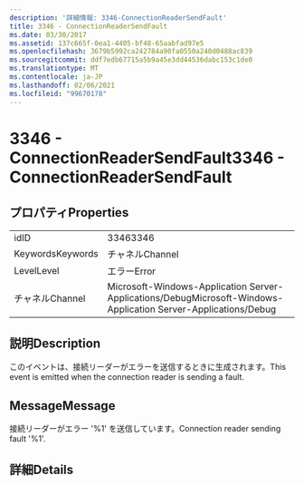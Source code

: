 ```yaml
---
description: '詳細情報: 3346-ConnectionReaderSendFault'
title: 3346 - ConnectionReaderSendFault
ms.date: 03/30/2017
ms.assetid: 137c665f-0ea1-4405-bf48-65aabfad97e5
ms.openlocfilehash: 3679b5992ca242784a90fa0550a240d0488ac839
ms.sourcegitcommit: ddf7edb67715a5b9a45e3dd44536dabc153c1de0
ms.translationtype: MT
ms.contentlocale: ja-JP
ms.lasthandoff: 02/06/2021
ms.locfileid: "99670178"
---
```

# <a name="3346---connectionreadersendfault"></a><span data-ttu-id="8eb77-103">3346 - ConnectionReaderSendFault</span><span class="sxs-lookup"><span data-stu-id="8eb77-103">3346 - ConnectionReaderSendFault</span></span>

## <a name="properties"></a><span data-ttu-id="8eb77-104">プロパティ</span><span class="sxs-lookup"><span data-stu-id="8eb77-104">Properties</span></span>  
  
|||  
|-|-|  
|<span data-ttu-id="8eb77-105">id</span><span class="sxs-lookup"><span data-stu-id="8eb77-105">ID</span></span>|<span data-ttu-id="8eb77-106">3346</span><span class="sxs-lookup"><span data-stu-id="8eb77-106">3346</span></span>|  
|<span data-ttu-id="8eb77-107">Keywords</span><span class="sxs-lookup"><span data-stu-id="8eb77-107">Keywords</span></span>|<span data-ttu-id="8eb77-108">チャネル</span><span class="sxs-lookup"><span data-stu-id="8eb77-108">Channel</span></span>|  
|<span data-ttu-id="8eb77-109">Level</span><span class="sxs-lookup"><span data-stu-id="8eb77-109">Level</span></span>|<span data-ttu-id="8eb77-110">エラー</span><span class="sxs-lookup"><span data-stu-id="8eb77-110">Error</span></span>|  
|<span data-ttu-id="8eb77-111">チャネル</span><span class="sxs-lookup"><span data-stu-id="8eb77-111">Channel</span></span>|<span data-ttu-id="8eb77-112">Microsoft-Windows-Application Server-Applications/Debug</span><span class="sxs-lookup"><span data-stu-id="8eb77-112">Microsoft-Windows-Application Server-Applications/Debug</span></span>|  
  
## <a name="description"></a><span data-ttu-id="8eb77-113">説明</span><span class="sxs-lookup"><span data-stu-id="8eb77-113">Description</span></span>  

 <span data-ttu-id="8eb77-114">このイベントは、接続リーダーがエラーを送信するときに生成されます。</span><span class="sxs-lookup"><span data-stu-id="8eb77-114">This event is emitted when the connection reader is sending a fault.</span></span>  
  
## <a name="message"></a><span data-ttu-id="8eb77-115">Message</span><span class="sxs-lookup"><span data-stu-id="8eb77-115">Message</span></span>  

 <span data-ttu-id="8eb77-116">接続リーダーがエラー '%1' を送信しています。</span><span class="sxs-lookup"><span data-stu-id="8eb77-116">Connection reader sending fault '%1'.</span></span>  
  
## <a name="details"></a><span data-ttu-id="8eb77-117">詳細</span><span class="sxs-lookup"><span data-stu-id="8eb77-117">Details</span></span>
